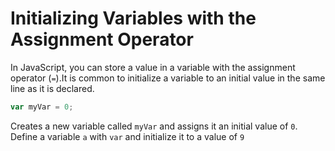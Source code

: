 # Initializing Variables with the Assignment Operator

In JavaScript, you can store a value in a variable with the assignment operator (`=`).It is common to initialize a variable to an initial value in the same line as it is declared.

```javascript
var myVar = 0;
```

Creates a new variable called `myVar` and assigns it an initial value of `0`.
Define a variable `a` with `var` and initialize it to a value of `9`
